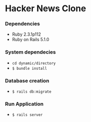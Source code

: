 # Hacker News Clone

### Dependencies
* Ruby 2.3.1p112
* Ruby on Rails 5.1.0

### System dependecies
* `cd dynamic/directory`
* `$ bundle install`

### Database creation
* `$ rails db:migrate`

### Run Application
* `$ rails server`

